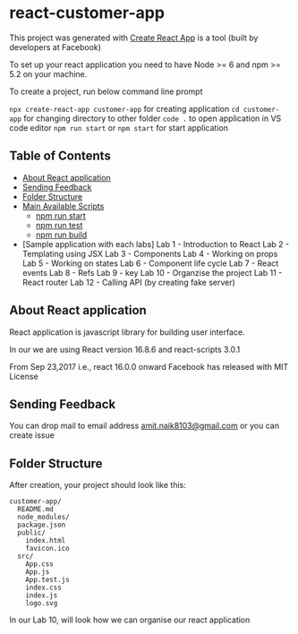 # react-customer-app

This project was generated with [Create React App](https://reactjs.org/docs/create-a-new-react-app.html) is a tool (built by developers at Facebook) 

To set up your react application you need to have Node >= 6 and npm >= 5.2 on your machine.

To create a project, run below command line prompt

`npx create-react-app customer-app` for creating application
`cd customer-app` for changing directory to other folder
`code .` to open application in VS code editor
`npm run start` or `npm start` for start application

## Table of Contents

- [About React application](#about-react-application)
- [Sending Feedback](#sending-feedback)
- [Folder Structure](#folder-structure)
- [Main Available Scripts](#available-scripts)
    - [npm run start](#npm-start)
    - [npm run test](#npm-test)
    - [npm run build](#npm-run-build)
- [Sample application with each labs]
    Lab 1 - Introduction to React
    Lab 2 - Templating using JSX
    Lab 3 - Components
    Lab 4 - Working on props 
    Lab 5 - Working on states
    Lab 6 - Component life cycle
    Lab 7 - React events
    Lab 8 - Refs
    Lab 9 - key
    Lab 10 - Organzise the project
    Lab 11 - React router
    Lab 12 - Calling API (by creating fake server)

## About React application

React application is javascript library for building user interface.

In our we are using React version 16.8.6 and react-scripts 3.0.1

From Sep 23,2017 i.e., react 16.0.0 onward Facebook has released with MIT License

## Sending Feedback

You can drop mail to email address amit.naik8103@gmail.com or you can create issue 

## Folder Structure

After creation, your project should look like this:

```
customer-app/
  README.md
  node_modules/
  package.json
  public/
    index.html
    favicon.ico
  src/
    App.css
    App.js
    App.test.js
    index.css
    index.js
    logo.svg
```

In our Lab 10, will look how we can organise our react application

